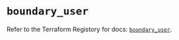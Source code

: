 # `boundary_user`

Refer to the Terraform Registory for docs: [`boundary_user`](https://registry.terraform.io/providers/hashicorp/boundary/1.1.7/docs/resources/user).
